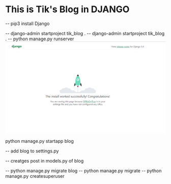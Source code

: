 # This is Tik's Blog in DJANGO

-- pip3 install Django

-- django-admin startproject tik_blog .
-- django-admin startproject tik_blog .
-- python manage.py runserver
![Result](image.png)

python manage.py startapp blog

-- add blog to settings.py

-- creatges post in models.py of blog

-- python manage.py migrate blog
-- python manage.py migrate
-- python manage.py createsuperuser